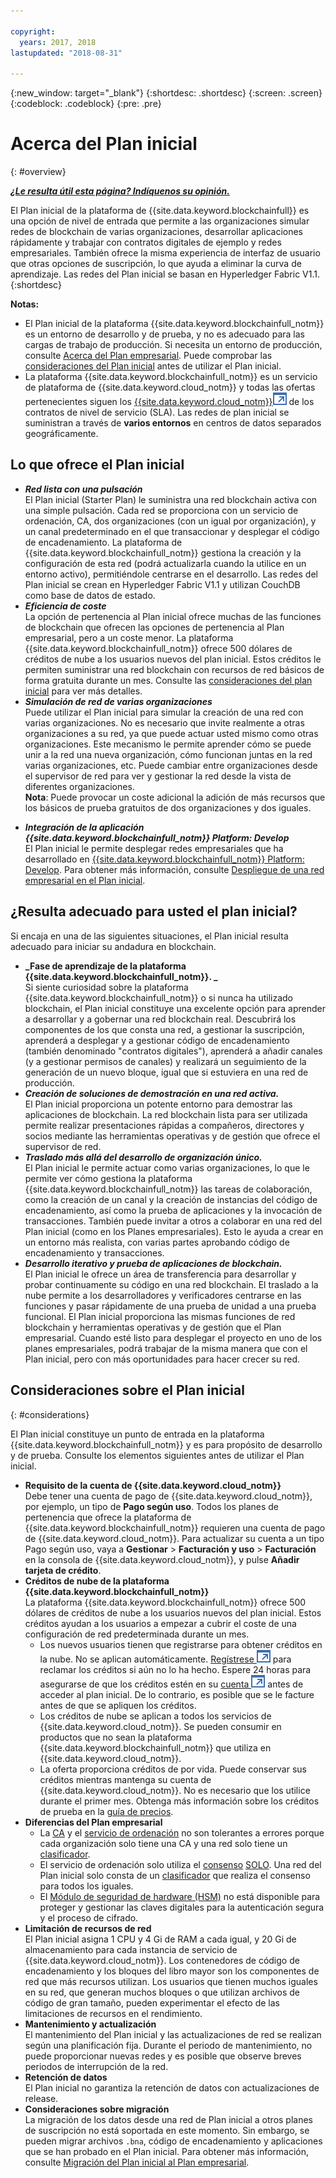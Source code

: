 ```yaml
---

copyright:
  years: 2017, 2018
lastupdated: "2018-08-31"

---
```


{:new_window: target="_blank"}
{:shortdesc: .shortdesc}
{:screen: .screen}
{:codeblock: .codeblock}
{:pre: .pre}

# Acerca del Plan inicial
{: #overview}


***[¿Le resulta útil esta página? Indíquenos su opinión.](https://www.surveygizmo.com/s3/4501493/IBM-Blockchain-Documentation)***


El Plan inicial de la plataforma de {{site.data.keyword.blockchainfull}} es una opción de nivel de entrada que permite a las organizaciones simular redes de blockchain de varias organizaciones, desarrollar aplicaciones rápidamente y trabajar con contratos digitales de ejemplo y redes empresariales. También ofrece la misma experiencia de interfaz de usuario que otras opciones de suscripción, lo que ayuda a eliminar la curva de aprendizaje. Las redes del Plan inicial se basan en Hyperledger Fabric V1.1.
{:shortdesc}

**Notas:**
- El Plan inicial de la plataforma {{site.data.keyword.blockchainfull_notm}} es un entorno de desarrollo y de prueba, y no es adecuado para las cargas de trabajo de producción. Si necesita un entorno de producción, consulte [Acerca del Plan empresarial](enterprise_plan.html). Puede comprobar las [consideraciones del Plan inicial](#considerations) antes de utilizar el Plan inicial.  
- La plataforma {{site.data.keyword.blockchainfull_notm}} es un servicio de plataforma de {{site.data.keyword.cloud_notm}} y todas las ofertas pertenecientes siguen
los [{{site.data.keyword.cloud_notm}}![Icono de enlace externo](images/external_link.svg "Icono de enlace externo")](https://www-03.ibm.com/software/sla/sladb.nsf/sla/bm-6605-13 "términos de servicio de {{site.data.keyword.cloud_notm}}") de los contratos de nivel de servicio (SLA). Las redes de plan inicial se suministran a través de **varios entornos** en centros de datos separados geográficamente.

## Lo que ofrece el Plan inicial

- **_Red lista con una pulsación_**  
    El Plan inicial (Starter Plan) le suministra una red blockchain activa con una simple pulsación. Cada red se proporciona con un servicio de ordenación, CA, dos organizaciones (con un igual por organización), y un canal predeterminado en el que transaccionar y desplegar el código de encadenamiento. La plataforma de {{site.data.keyword.blockchainfull_notm}} gestiona la creación y la configuración de esta red (podrá actualizarla cuando la utilice en un entorno activo), permitiéndole centrarse en el desarrollo. Las redes del Plan inicial se crean en Hyperledger Fabric V1.1 y utilizan CouchDB como base de datos de estado. <!--The free trial provides you up to two organizations and two peers.-->
- **_Eficiencia de coste_**  
    La opción de pertenencia al Plan inicial ofrece muchas de las funciones de blockchain que ofrecen las opciones de pertenencia al Plan empresarial, pero a un coste menor. La plataforma {{site.data.keyword.blockchainfull_notm}} ofrece 500 dólares de créditos de nube a los usuarios nuevos del plan inicial. Estos créditos le permiten suministrar una red blockchain con recursos de red básicos de forma gratuita durante un mes. Consulte las [consideraciones del plan inicial](#starter-plan-considerations) para ver más detalles.
- **_Simulación de red de varias organizaciones_**  
    Puede utilizar el Plan inicial para simular la creación de una red con varias organizaciones. No es necesario que invite realmente a otras organizaciones a su red, ya que puede actuar usted mismo como otras organizaciones. Este mecanismo le permite aprender cómo se puede unir a la red una nueva organización, cómo funcionan juntas en la red varias organizaciones, etc. Puede cambiar entre organizaciones desde el supervisor de red para ver y gestionar la red desde la vista de diferentes organizaciones.  
    **Nota**: Puede provocar un coste adicional la adición de más recursos que los básicos de prueba gratuitos de dos organizaciones y dos iguales.
<!-- - **_Easy to deploy sample applications_**  
    Starter Plan uses the Toolchain service in {{site.data.keyword.cloud_notm}} to deploy samples with simple clicks. After you deploy and launch a sample, the chaincode and applications automatically run for your blockchain network. For more information about sample applications, see [Deploying sample applications](howto/prebuilt_samples.html). -->
- **_Integración de la aplicación {{site.data.keyword.blockchainfull_notm}} Platform: Develop_**  
    El Plan inicial le permite desplegar redes empresariales que ha desarrollado en [{{site.data.keyword.blockchainfull_notm}} Platform: Develop](https://blockchaindevelop.mybluemix.net/login). Para obtener más información, consulte [Despliegue de una red empresarial en el Plan inicial](develop_starter.html).

## ¿Resulta adecuado para usted el plan inicial?

Si encaja en una de las siguientes situaciones, el Plan inicial resulta adecuado para iniciar su andadura en blockchain.
- **_Fase de aprendizaje de la plataforma {{site.data.keyword.blockchainfull_notm}}. _**  
    Si siente curiosidad sobre la plataforma {{site.data.keyword.blockchainfull_notm}} o si nunca ha utilizado blockchain, el Plan inicial constituye una excelente opción para aprender a desarrollar y a gobernar una red blockchain real. Descubrirá los componentes de los que consta una red, a gestionar la suscripción, aprenderá a desplegar y a gestionar código de encadenamiento (también denominado "contratos digitales"), aprenderá a añadir canales (y a gestionar permisos de canales) y realizará un seguimiento de la generación de un nuevo bloque, igual que si estuviera en una red de producción.
- **_Creación de soluciones de demostración en una red activa._**  
    El Plan inicial proporciona un potente entorno para demostrar las aplicaciones de blockchain. La red blockchain lista para ser utilizada permite realizar presentaciones rápidas a compañeros, directores y socios mediante las herramientas operativas y de gestión que ofrece el supervisor de red.
- **_Traslado más allá del desarrollo de organización único._**  
    El Plan inicial le permite actuar como varias organizaciones, lo que le permite ver cómo gestiona la plataforma {{site.data.keyword.blockchainfull_notm}} las tareas de colaboración, como la creación de un canal y la creación de instancias del código de encadenamiento, así como la prueba de aplicaciones y la invocación de transacciones. También puede invitar a otros a colaborar en una red del Plan inicial (como en los Planes empresariales). Esto le ayuda a crear en un entorno más realista, con varias partes aprobando código de encadenamiento y transacciones.
- **_Desarrollo iterativo y prueba de aplicaciones de blockchain._**  
    El Plan inicial le ofrece un área de transferencia para desarrollar y probar continuamente su código en una red blockchain. El traslado a la nube permite a los desarrolladores y verificadores centrarse en las funciones y pasar rápidamente de una prueba de unidad a una prueba funcional. El Plan inicial proporciona las mismas funciones de red blockchain y herramientas operativas y de gestión que el Plan empresarial. Cuando esté listo para desplegar el proyecto en uno de los planes empresariales, podrá trabajar de la misma manera que con el Plan inicial, pero con más oportunidades para hacer crecer su red.


## Consideraciones sobre el Plan inicial
{: #considerations}

El Plan inicial constituye un punto de entrada en la plataforma {{site.data.keyword.blockchainfull_notm}} y es para propósito de desarrollo y de prueba.  Consulte los elementos siguientes antes de utilizar el Plan inicial.

- **Requisito de la cuenta de {{site.data.keyword.cloud_notm}}**  	
    Debe tener una cuenta de pago de {{site.data.keyword.cloud_notm}}, por ejemplo, un tipo de **Pago según uso**. Todos los planes de pertenencia que ofrece la plataforma de {{site.data.keyword.blockchainfull_notm}} requieren una cuenta de pago de {{site.data.keyword.cloud_notm}}. Para actualizar su cuenta a un tipo Pago según uso, vaya a **Gestionar** > **Facturación y uso** > **Facturación** en la consola de {{site.data.keyword.cloud_notm}}, y pulse **Añadir tarjeta de crédito**.  
- **Créditos de nube de la plataforma {{site.data.keyword.blockchainfull_notm}}**  
    La plataforma {{site.data.keyword.blockchainfull_notm}} ofrece 500 dólares de créditos de nube a los usuarios nuevos del plan inicial. Estos créditos ayudan a los usuarios a empezar a cubrir el coste de una configuración de red predeterminada durante un mes.
    - Los nuevos usuarios tienen que registrarse para obtener créditos en la nube. No se aplican automáticamente. [Regístrese ![Icono de enlace externo](images/external_link.svg "Icono de enlace externo")](https://www.ibm.com/account/reg/us-en/signup?formid=urx-32798 "registrarse") para reclamar los créditos si aún no lo ha hecho. Espere 24 horas para asegurarse de que los créditos estén en su [cuenta ![Icono de enlace externo](images/external_link.svg "Icono de enlace externo")](https://console.bluemix.net/docs/billing-usage/viewing_usage.html#credits "cuenta") antes de acceder al plan inicial. De lo contrario, es posible que se le facture antes de que se apliquen los créditos.
    - Los créditos de nube se aplican a todos los servicios de {{site.data.keyword.cloud_notm}}. Se pueden consumir en productos que no sean la plataforma {{site.data.keyword.blockchainfull_notm}} que utiliza en {{site.data.keyword.cloud_notm}}.
    - La oferta proporciona créditos de por vida. Puede conservar sus créditos mientras mantenga su cuenta de {{site.data.keyword.cloud_notm}}. No es necesario que los utilice durante el primer mes.
    Obtenga más información sobre los créditos de prueba en la [guía de precios](howto/pricing.html#starter-plan-pricing).
- **Diferencias del Plan empresarial**
    - La [CA](glossary.html#ca) y el [servicio de ordenación](glossary.html#orderer) no son tolerantes a errores porque cada organización solo tiene una CA y una red solo tiene un [clasificador](glossary.html#orderer).
    - El servicio de ordenación solo utiliza el [consenso](glossary.html#consensus) [SOLO](glossary.html#solo). Una red del Plan inicial solo consta de un [clasificador](glossary.html#orderer) que realiza el consenso para todos los iguales.
    - El [Módulo de seguridad de hardware (HSM)](glossary.html#hsm) no está disponible para proteger y gestionar las claves digitales para la autenticación segura y el proceso de cifrado.
- **Limitación de recursos de red**  
    El Plan inicial asigna 1 CPU y 4 Gi de RAM a cada igual, y 20 Gi de almacenamiento para cada instancia de servicio de {{site.data.keyword.cloud_notm}}. Los contenedores de código de encadenamiento y los bloques del libro mayor son los componentes de red que más recursos utilizan. Los usuarios que tienen muchos iguales en su red, que generan muchos bloques o que utilizan archivos de código de gran tamaño, pueden experimentar el efecto de las limitaciones de recursos en el rendimiento.
- **Mantenimiento y actualización**  
    El mantenimiento del Plan inicial y las actualizaciones de red se realizan según una planificación fija. Durante el periodo de mantenimiento, no puede proporcionar nuevas redes y es posible que observe breves periodos de interrupción de la red.
- **Retención de datos**  
    El Plan inicial no garantiza la retención de datos con actualizaciones de release.
- **Consideraciones sobre migración**  
    La migración de los datos desde una red de Plan inicial a otros planes de suscripción no está soportada en este momento. Sin embargo, se pueden migrar archivos `.bna`, código de encadenamiento y aplicaciones que se han probado en el Plan inicial. Para obtener más información, consulte [Migración del Plan inicial al Plan empresarial](howto/migrate_sp_ep.html).

<!--    - Starter Plan is built on Hyperledger Fabric V1.1.  If your chaincode is at Fabric V1.0 level, you need to upgrade your chaincode before you use it in Starter Plan. For more information, see [Updating chaincode for Hyperledger Fabric 1.1](knownissues.html/update-chaincode-fabric11).
-->

<!--
## Migrating from Beta to GA
{: #beta-to-ga}

Starter Plan moves to the GA stage on June 14, 2018. Upon GA, {{site.data.keyword.blockchainfull_notm}} Platform offers $500 trial credits for each {{site.data.keyword.cloud_notm}} account to create blockchain networks with Starter Plan. For more information about the trial credits, see the *Starter Plan trial* section in [Starter Plan pricing](howto/pricing.html#starter-plan-pricing). Ensure that you have a paid {{site.data.keyword.cloud_notm}} account, for example, a **Pay-As-You-Go** type.

Any blockchain networks that are created with Starter Plan Beta remains **free** until they are deleted **30 days** after the Starter Plan GA. Data migration is not supported from Starter Plan Beta networks to GA networks. **Your data in Beta networks will be lost.**  However, you can migrate your chaincode, business networks, and applications manually.
- If you have running chaincode in Beta networks, install and instantiate the chaincode in GA networks. For more information, see [Installing, instantiating, and updating a chaincode](howto/install_instantiate_chaincode.html).
- If you deployed a business network on Beta networks, deploy the business network with the `.bna` file on GA networks. For more information, see [Deploying a business network on Starter Plan](develop_starter.html).
- If you ran self-developed applications against Beta networks, update the API endpoints in your applications to point to GA network nodes. For more information, see [Adding network API endpoints to your application](v10_application.html#adding-network-api-endpoints-to-your-application).
-->
